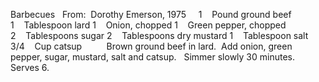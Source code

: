 Barbecues
 
From:  Dorothy Emerson, 1975
 
 
1    Pound ground beef
1    Tablespoon lard
1    Onion, chopped
1    Green pepper, chopped
2    Tablespoons sugar
2    Tablespoons dry mustard
1    Tablespoon salt
3/4    Cup catsup
    
 
 
Brown ground beef in lard.  Add onion, green pepper, sugar, mustard, salt and catsup.  
Simmer slowly 30 minutes. 
 
Serves 6.
 
